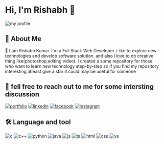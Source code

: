 # Hi, I'm Rishabh  👋
![my profile](/githubpost.png/")
    
## 🚀 About Me
👋 I am Rishabh Kumar. I'm a Full Stack Web Developer. i like to explore new technologies and develop software solution.  and also i  love to do creative thing like(photoshop,editing video). i created a some repository for those who want to learn new technology step-by-step so if you find my repository interesting atleast give a star it could may be useful for someone
## 🔗 fell free to reach out to me for some intersting discussion
[![portfolio](https://img.shields.io/badge/my_portfolio-000?style=for-the-badge&logo=ko-fi&logoColor=white)](https://github.com/1741Rishabh/)
[![linkedin](https://img.shields.io/badge/linkedin-0A66C2?style=for-the-badge&logo=linkedin&logoColor=white)](https://www.linkedin.com/in/rishabh-kumar-a9aa3b16b/)
[![facebook](https://img.shields.io/badge/Facebook-1877F2?style=for-the-badge&logo=facebook&logoColor=white)](https://www.facebook.com/1741Rishabh/)
[![instagram](https://img.shields.io/badge/Instagram-E4405F?style=for-the-badge&logo=instagram&logoColor=white)](https://www.instagram.com/rishabh_1741/)


## 🛠 Language and tool
![c](https://img.shields.io/badge/C-00599C?style=for-the-badge&logo=c&logoColor=white)
![c++](https://img.shields.io/badge/C%2B%2B-00599C?style=for-the-badge&logo=c%2B%2B&logoColor=white)
![python](https://img.shields.io/badge/Python-FFD43B?style=for-the-badge&logo=python&logoColor=blue)
![java](https://img.shields.io/badge/Java-ED8B00?style=for-the-badge&logo=java&logoColor=white)
![js](https://img.shields.io/badge/JavaScript-323330?style=for-the-badge&logo=javascript&logoColor=F7DF1E)
![ts](	https://img.shields.io/badge/TypeScript-007ACC?style=for-the-badge&logo=typescript&logoColor=white)
![html](https://img.shields.io/badge/HTML5-E34F26?style=for-the-badge&logo=html5&logoColor=white)
![css](	https://img.shields.io/badge/CSS3-1572B6?style=for-the-badge&logo=css3&logoColor=white)
![vs](https://img.shields.io/badge/Visual_Studio_Code-0078D4?style=for-the-badge&logo=visual%20studio%20code&logoColor=white)





